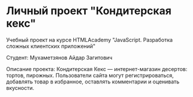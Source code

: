 # Личный проект "Кондитерская кекс"

Учебный проект на курсе HTMLAcademy "JavaScript. Разработка сложных клиентских приложений"

Студент: Мухаметзянов Айдар Загитович

Описание проекта: Кондитерская Кекс — интернет-магазин десертов: тортов, пирожных. Пользователи сайта могут регистрироваться, добавлять товар в избранное, оставлять комментарии и оценивать вкусности.

